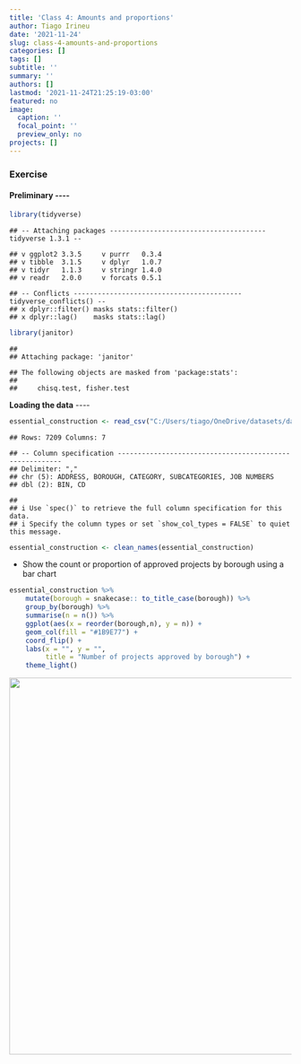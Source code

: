 ```yaml
---
title: 'Class 4: Amounts and proportions'
author: Tiago Irineu
date: '2021-11-24'
slug: class-4-amounts-and-proportions
categories: []
tags: []
subtitle: ''
summary: ''
authors: []
lastmod: '2021-11-24T21:25:19-03:00'
featured: no
image:
  caption: ''
  focal_point: ''
  preview_only: no
projects: []
---
```


### Exercise

#### Preliminary ----

```r
library(tidyverse)
```

```
## -- Attaching packages --------------------------------------- tidyverse 1.3.1 --
```

```
## v ggplot2 3.3.5     v purrr   0.3.4
## v tibble  3.1.5     v dplyr   1.0.7
## v tidyr   1.1.3     v stringr 1.4.0
## v readr   2.0.0     v forcats 0.5.1
```

```
## -- Conflicts ------------------------------------------ tidyverse_conflicts() --
## x dplyr::filter() masks stats::filter()
## x dplyr::lag()    masks stats::lag()
```

```r
library(janitor)
```

```
## 
## Attaching package: 'janitor'
```

```
## The following objects are masked from 'package:stats':
## 
##     chisq.test, fisher.test
```

**Loading the data** ----


```r
essential_construction <- read_csv("C:/Users/tiago/OneDrive/datasets/data_viz-course/EssentialConstruction.csv")
```

```
## Rows: 7209 Columns: 7
```

```
## -- Column specification --------------------------------------------------------
## Delimiter: ","
## chr (5): ADDRESS, BOROUGH, CATEGORY, SUBCATEGORIES, JOB NUMBERS
## dbl (2): BIN, CD
```

```
## 
## i Use `spec()` to retrieve the full column specification for this data.
## i Specify the column types or set `show_col_types = FALSE` to quiet this message.
```

```r
essential_construction <- clean_names(essential_construction)
```

* Show the count or proportion of approved projects by borough using a bar chart

```r
essential_construction %>%
    mutate(borough = snakecase:: to_title_case(borough)) %>% 
    group_by(borough) %>% 
    summarise(n = n()) %>% 
    ggplot(aes(x = reorder(borough,n), y = n)) + 
    geom_col(fill = "#1B9E77") +
    coord_flip() +
    labs(x = "", y = "",
         title = "Number of projects approved by borough") +
    theme_light()
```

<img src="{{< blogdown/postref >}}index_files/figure-html/unnamed-chunk-1-1.png" width="672" />






